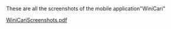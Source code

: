 These are all the screenshots of the mobile application"WiniCari"

[WiniCariScreenshots.pdf](https://github.com/user-attachments/files/18307874/WiniCariScreenshots.pdf)
